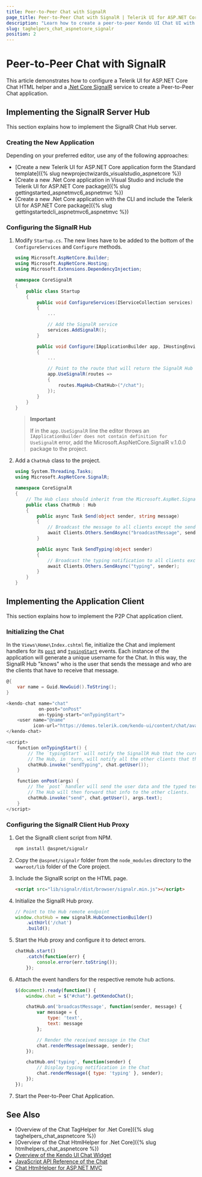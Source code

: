 ```yaml
---
title: Peer-to-Peer Chat with SignalR
page_title: Peer-to-Peer Chat with SignalR | Telerik UI for ASP.NET Core Tag Helpers
description: "Learn how to create a peer-to-peer Kendo UI Chat UI with ASP.NET Core SignalR."
slug: taghelpers_chat_aspnetcore_signalr
position: 2
---
```


# Peer-to-Peer Chat with SignalR

This article demonstrates how to configure a Telerik UI for ASP.NET Core Chat HTML helper and a [.Net Core SignalR](https://docs.microsoft.com/en-us/aspnet/signalr/) service to create a Peer-to-Peer Chat application.

## Implementing the SignalR Server Hub

This section explains how to implement the SignalR Chat Hub server.

### Creating the New Application

Depending on your preferred editor, use any of the following approaches:

* [Create a new Telerik UI for ASP.NET Core application form the Standard template]({% slug newprojectwizards_visualstudio_aspnetcore %})
* [Create a new .Net Core application in Visual Studio and include the Telerik UI for ASP.NET Core package]({% slug gettingstarted_aspnetmvc6_aspnetmvc %})
* [Create a new .Net Core application with the CLI and include the Telerik UI for ASP.NET Core package]({% slug gettingstartedcli_aspnetmvc6_aspnetmvc %})

### Configuring the SignalR Hub

1. Modify `Startup.cs`. The new lines have to be added to the bottom of the `ConfigureServices` and `Configure` methods.

    ```cs
    using Microsoft.AspNetCore.Builder;
    using Microsoft.AspNetCore.Hosting;
    using Microsoft.Extensions.DependencyInjection;

    namespace CoreSignalR
    {
        public class Startup
        {
            public void ConfigureServices(IServiceCollection services)
            {
                ...

                // Add the SignalR service
                services.AddSignalR();
            }

            public void Configure(IApplicationBuilder app, IHostingEnvironment env)
            {
                ...

                // Point to the route that will return the SignalR Hub
                app.UseSignalR(routes =>
                {
                    routes.MapHub<ChatHub>("/chat");
                });
            }
        }
    }

    ```

    > **Important**
    >
    > If in the `app.UseSignalR` line the editor throws an `IApplicationBuilder does not contain definition for UseSignalR` error, add the Microsoft.AspNetCore.SignalR v.1.0.0 package to the project.

1. Add a `ChatHub` class to the project.

    ```cs
    using System.Threading.Tasks;
    using Microsoft.AspNetCore.SignalR;

    namespace CoreSignalR
    {
        // The Hub class should inherit from the Microsoft.AspNet.SignalR.Hub
        public class ChatHub : Hub
        {
            public async Task Send(object sender, string message)
            {
                // Broadcast the message to all clients except the sender
                await Clients.Others.SendAsync("broadcastMessage", sender, message);
            }

            public async Task SendTyping(object sender)
            {
                // Broadcast the typing notification to all clients except the sender
                await Clients.Others.SendAsync("typing", sender);
            }
        }
    }
    ```

## Implementing the Application Client

This section explains how to implement the P2P Chat application client.

### Initializing the Chat

In the `Views\Home\Index.cshtml` fie, initialize the Chat and implement handlers for its [`post`](https://docs.telerik.com/kendo-ui/api/javascript/ui/chat/events/post) and [`typingStart`](https://docs.telerik.com/kendo-ui/api/javascript/ui/chat/events/typingstart) events. Each instance of the application will generate a unique username for the Chat. In this way, the SignalR Hub "knows" who is the user that sends the message and who are the clients that have to receive that message.

```cs
@{
    var name = Guid.NewGuid().ToString();
}

<kendo-chat name="chat"
            on-post="onPost"
            on-typing-start="onTypingStart">
    <user name="@name"
          icon-url="https://demos.telerik.com/kendo-ui/content/chat/avatar.png" />
</kendo-chat>

<script>
    function onTypingStart() {
        // The `typingStart` will notify the SignallR Hub that the current client is typing.
        // The Hub, in  turn, will notify all the other clients that the user has started typing.
        chatHub.invoke("sendTyping", chat.getUser());
    }

    function onPost(args) {
        // The `post` handler will send the user data and the typed text to the SignalR Hub.
        // The Hub will then forward that info to the other clients.
        chatHub.invoke("send", chat.getUser(), args.text);
    }
</script>
```

### Configuring the SignalR Client Hub Proxy

1. Get the SignalR client script from NPM.

    ```sh
    npm install @aspnet/signalr
    ```

1. Copy the `@aspnet/signalr` folder from the `node_modules` directory to the `wwwroot/lib` folder of the Core project.
1. Include the SignalR script on the HTML page.

    ```html
    <script src="lib/signalr/dist/browser/signalr.min.js"></script>
    ```

1. Initialize the SignalR Hub proxy.

    ```js
    // Point to the Hub remote endpoint
    window.chatHub = new signalR.HubConnectionBuilder()
        .withUrl('/chat')
        .build();
    ```

1. Start the Hub proxy and configure it to detect errors.

    ```js
    chatHub.start()
        .catch(function(err) {
            console.error(err.toString());
        });
    ```

1. Attach the event handlers for the respective remote hub actions.

    ```js
    $(document).ready(function() {
        window.chat = $("#chat").getKendoChat();

        chatHub.on('broadcastMessage', function(sender, message) {
            var message = {
                type: 'text',
                text: message
            };

            // Render the received message in the Chat
            chat.renderMessage(message, sender);
        });

        chatHub.on('typing', function(sender) {
            // Display typing notification in the Chat
            chat.renderMessage({ type: 'typing' }, sender);
        });
    });
    ```

1. Start the Peer-to-Peer Chat Application.

## See Also

* [Overview of the Chat TagHelper for .Net Core]({% slug taghelpers_chat_aspnetcore %})
* [Overview of the Chat HtmlHelper for .Net Core]({% slug htmlhelpers_chat_aspnetcore %})
* [Overview of the Kendo UI Chat Widget](http://docs.telerik.com/kendo-ui/controls/conversational-ui/chat/overview)
* [JavaScript API Reference of the Chat](http://docs.telerik.com/kendo-ui/api/javascript/ui/chat)
* [Chat HtmlHelper for ASP.NET MVC](http://docs.telerik.com/aspnet-mvc/helpers/chat/overview)
